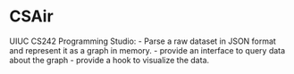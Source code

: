 # CSAir
UIUC CS242 Programming Studio:
    - Parse a raw dataset in JSON format and represent it as a graph in memory. 
    - provide an interface to query data about the graph 
    - provide a hook to visualize the data.
